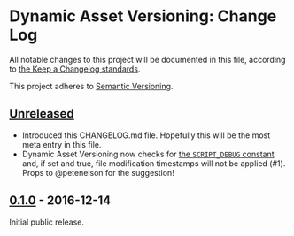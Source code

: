 # Dynamic Asset Versioning: Change Log

All notable changes to this project will be documented in this file, according to [the Keep a Changelog standards](http://keepachangelog.com/).

This project adheres to [Semantic Versioning](http://semver.org/).


## [Unreleased]

* Introduced this CHANGELOG.md file. Hopefully this will be the most meta entry in this file.
* Dynamic Asset Versioning now checks for [the `SCRIPT_DEBUG` constant](https://codex.wordpress.org/Debugging_in_WordPress#SCRIPT_DEBUG) and, if set and true, file modification timestamps will not be applied (#1). Props to @petenelson for the suggestion!


## [0.1.0] - 2016-12-14

Initial public release.


[Unreleased]: https://github.com/growella/dynamic-asset-versioning/compare/master...develop
[0.1.0]: https://github.com/growella/dynamic-asset-versioning/releases/tag/v0.1.0
[#1]: https://github.com/growella/dynamic-asset-versioning/issues/1